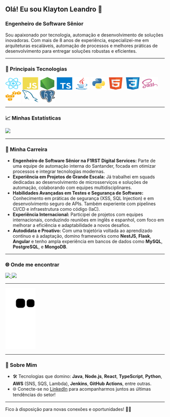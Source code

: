 ## Olá! Eu sou Klayton Leandro 👋
### Engenheiro de Software Sênior

Sou apaixonado por tecnologia, automação e desenvolvimento de soluções inovadoras. Com mais de 8 anos de experiência, especializei-me em arquiteturas escaláveis, automação de processos e melhores práticas de desenvolvimento para entregar soluções robustas e eficientes.

---

### 🚀 Principais Tecnologias
<div style="display: inline_block">
 <img align="center" alt="React" height="40" width="50" src="https://raw.githubusercontent.com/devicons/devicon/master/icons/react/react-original.svg">
 <img align="center" alt="JavaScript" height="40" width="50" src="https://raw.githubusercontent.com/devicons/devicon/master/icons/javascript/javascript-plain.svg">
 <img align="center" alt="Node.js" height="40" width="50" src="https://raw.githubusercontent.com/devicons/devicon/master/icons/nodejs/nodejs-original.svg">
 <img align="center" alt="TypeScript" height="40" width="50" src="https://raw.githubusercontent.com/devicons/devicon/master/icons/typescript/typescript-plain.svg">
 <img align="center" alt="Java" height="40" width="50" src="https://raw.githubusercontent.com/devicons/devicon/master/icons/java/java-original.svg">
 <img align="center" alt="Python" height="40" width="50" src="https://raw.githubusercontent.com/devicons/devicon/master/icons/python/python-original.svg">
 <img align="center" alt="HTML5" height="40" width="50" src="https://raw.githubusercontent.com/devicons/devicon/master/icons/html5/html5-original.svg">
 <img align="center" alt="CSS3" height="40" width="50" src="https://raw.githubusercontent.com/devicons/devicon/master/icons/css3/css3-original.svg">
 <img align="center" alt="SASS" height="40" width="50" src="https://raw.githubusercontent.com/devicons/devicon/master/icons/sass/sass-original.svg">
 <img align="center" alt="AWS" height="40" width="50" src="https://raw.githubusercontent.com/devicons/devicon/master/icons/amazonwebservices/amazonwebservices-original.svg">
 <img align="center" alt="MySQL" height="40" width="50" src="https://raw.githubusercontent.com/devicons/devicon/master/icons/mysql/mysql-original.svg">
 <img align="center" alt="PostgreSQL" height="40" width="50" src="https://raw.githubusercontent.com/devicons/devicon/master/icons/postgresql/postgresql-original.svg">
</div>

---

### 📈 Minhas Estatísticas
<picture>
<source
  srcset="https://github-readme-stats.vercel.app/api?username=klayton-leandro&show_icons=true&theme=dark"
  media="(prefers-color-scheme: dark)"
/>
<source
  srcset="https://github-readme-stats.vercel.app/api?username=klayton-leandro&show_icons=true"
  media="(prefers-color-scheme: light), (prefers-color-scheme: no-preference)"
/>
<img src="https://github-readme-stats.vercel.app/api?username=klayton-leandro&show_icons=true" />
</picture>

---

### 💼 Minha Carreira
- **Engenheiro de Software Sênior na F1RST Digital Services:** Parte de uma equipe de automação interna do Santander, focada em otimizar processos e integrar tecnologias modernas.
- **Experiência em Projetos de Grande Escala:** Já trabalhei em squads dedicadas ao desenvolvimento de microsserviços e soluções de automação, colaborando com equipes multidisciplinares.
- **Habilidades Avançadas em Testes e Segurança de Software:** Conhecimento em práticas de segurança (XSS, SQL Injection) e em desenvolvimento seguro de APIs. Também experiente com pipelines CI/CD e infraestrutura como código (IaC).
- **Experiência Internacional:** Participei de projetos com equipes internacionais, conduzindo reuniões em inglês e espanhol, com foco em melhorar a eficiência e adaptabilidade a novos desafios.
- **Autodidata e Proativo:** Com uma trajetória voltada ao aprendizado contínuo e à adaptação, domino frameworks como **NestJS**, **Flask**, **Angular** e tenho ampla experiência em bancos de dados como **MySQL**, **PostgreSQL**, e **MongoDB**.

---

### 🌐 Onde me encontrar
<div> 
 <a href="https://www.linkedin.com/in/klayton-leandro/" target="_blank">
   <img src="https://img.shields.io/badge/LinkedIn-0077B5?style=for-the-badge&logo=linkedin&logoColor=white">
 </a>
 <a href="mailto:klayton.paula001@gmail.com">
   <img src="https://img.shields.io/badge/Gmail-D14836?style=for-the-badge&logo=gmail&logoColor=white">
 </a>
</div>

---

![Snake animation](https://github.com/klayton-leandro/klayton-leandro/blob/output/github-contribution-grid-snake.svg)

---

### 🎯 Sobre Mim
- 🛠 Tecnologias que domino: **Java**, **Node.js**, **React**, **TypeScript**, **Python**, **AWS** (SNS, SQS, Lambda), **Jenkins**, **GitHub Actions**, entre outras.
- 🌐 Conecte-se no [LinkedIn](https://www.linkedin.com/in/klayton-leandro/) para acompanharmos juntos as últimas tendências do setor!

---

Fico à disposição para novas conexões e oportunidades! 👨‍💻
